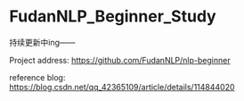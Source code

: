 # FudanNLP_Beginner_Study

持续更新中ing——

Project address: https://github.com/FudanNLP/nlp-beginner

reference blog: https://blog.csdn.net/qq_42365109/article/details/114844020
